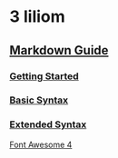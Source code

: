 3 liliom
========

[Markdown Guide][def1]
----------------------

### [Getting Started][def2]

### [Basic Syntax][def3]

### [Extended Syntax][def4]

[def1]: https://www.markdownguide.org/
[def2]: https://www.markdownguide.org/getting-started/
[def3]: https://www.markdownguide.org/basic-syntax/
[def4]: https://www.markdownguide.org/extended-syntax/

[Font Awesome 4][def]

[def]: https://fontawesome.com/v4/get-started/
